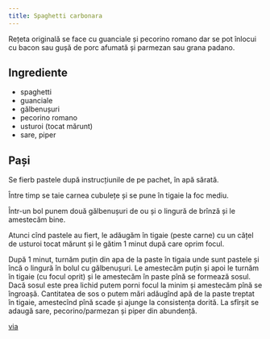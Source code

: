 ```yaml
---
title: Spaghetti carbonara
---
```


Rețeta originală se face cu guanciale și pecorino romano dar se pot înlocui cu
bacon sau gușă de porc afumată și parmezan sau grana padano.

## Ingrediente

- spaghetti
- guanciale
- gălbenușuri
- pecorino romano
- usturoi (tocat mărunt)
- sare, piper

## Pași

Se fierb pastele după instrucțiunile de pe pachet, în apă sărată.

Între timp se taie carnea cubulețe și se pune în tigaie la foc mediu.

Într-un bol punem două gălbenușuri de ou și o lingură de brînză și le
amestecăm bine.

Atunci cînd pastele au fiert, le adăugăm în tigaie (peste carne) cu un cățel de
usturoi tocat mărunt și le gătim 1 minut după care oprim focul.

După 1 minut, turnăm puțin din apa de la paste în tigaia unde sunt pastele și
încă o lingură în bolul cu gălbenușuri. Le amestecăm puțin și apoi le turnăm în
tigaie (cu focul oprit) și le amestecăm în paste pînă se formează sosul. Dacă
sosul este prea lichid putem porni focul la minim și amestecăm pînă se îngroașă.
Cantitatea de sos o putem mări adăugînd apă de la paste treptat în tigaie,
amestecînd pînă scade și ajunge la consistența dorită. La sfîrșit se adaugă
sare, pecorino/parmezan și piper din abundență.

[via](https://www.ateliereleilbah.ro/cursuri/curs-de-gatit-cooking-hobby-pentru-amatori-si-pasionati/)